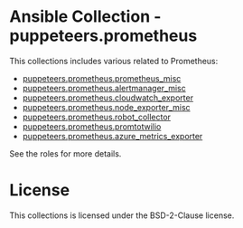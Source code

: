 # Ansible Collection - puppeteers.prometheus

This collections includes various related to Prometheus:

* [puppeteers.prometheus.prometheus_misc](roles/prometheus_misc/README.md)
* [puppeteers.prometheus.alertmanager_misc](roles/alertmanager_misc/README.md)
* [puppeteers.prometheus.cloudwatch_exporter](roles/cloudwatch_exporter/README.md)
* [puppeteers.prometheus.node_exporter_misc](roles/node_exporter_misc/README.md)
* [puppeteers.prometheus.robot_collector](roles/robot_collector/README.md)
* [puppeteers.prometheus.promtotwilio](roles/promtotwilio/README.md)
* [puppeteers.prometheus.azure_metrics_exporter](roles/azure_metrics_exporter/README.md)

See the roles for more details.

# License

This collections is licensed under the BSD-2-Clause license.
